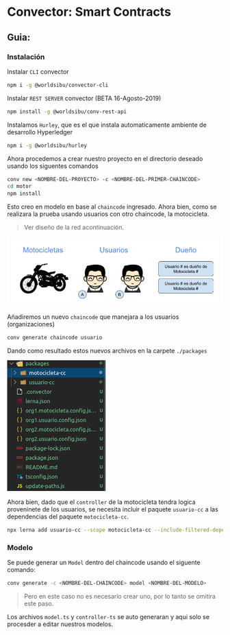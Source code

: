 # Convector: Smart Contracts
## Guia:
### Instalación
Instalar `CLI` convector
 ```bash
 npm i -g @worldsibu/convector-cli
 ```
 Instalar `REST SERVER` convector (BETA 16-Agosto-2019)

 ```bash
 npm install -g @worldsibu/conv-rest-api
 ```

 Instalamos `Hurley`, que es el que instala automaticamente ambiente de desarrollo Hyperledger
 ```bash
 npm i -g @worldsibu/hurley
 ```
Ahora procedemos a crear nuestro proyecto en el directorio deseado usando los siguentes  comandos
```bash
conv new <NOMBRE-DEL-PROYECTO> -c <NOMBRE-DEL-PRIMER-CHAINCODE>
cd motor
npm install
```
Esto creo en modelo en base al `chaincode` ingresado.
Ahora bien, como se realizara la prueba usando usuarios con otro chaincode, la motocicleta.

> Ver diseño de la red acontinuación.

![Imagen](../imgs/diseno_red.png)

Añadiremos un nuevo `chaincode` que manejara a los usuarios (organizaciones)
```bash
conv generate chaincode usuario
```
Dando como resultado estos nuevos archivos en la carpete `./packages`

![Imagen](../imgs/conv_1.png)

Ahora bien, dado que el `controller` de la motocicleta tendra logica proveninete de los usuarios, se necesita incluir el paquete `usuario-cc` a las dependencias del paquete `motocicleta-cc`.
```bash
npx lerna add usuario-cc --scope motocicleta-cc --include-filtered-dependencies
```

### Modelo
Se puede generar un `Model` dentro del chaincode usando el siguente comando:
```bash
conv generate -c <NOMBRE-DEL-CHAINCODE> model <NOMBRE-DEL-MODELO>
```
> Pero en este caso no es necesario crear uno, por lo tanto se omitira este paso.

Los archivos `model.ts` y `controller-ts` se auto generaran y aqui solo se procesder a editar nuestros modelos.

